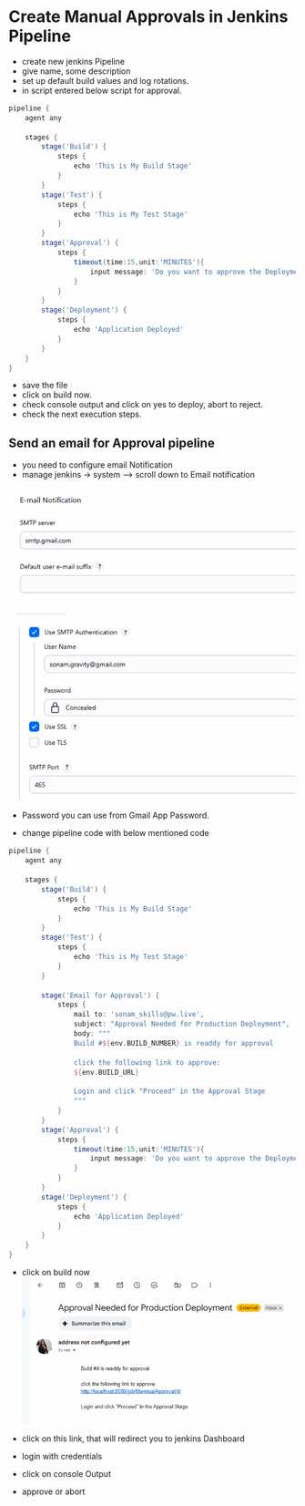 # Create Manual Approvals in Jenkins Pipeline

- create new jenkins Pipeline
- give name, some description
- set up default build values and log rotations.
- in script entered below script for approval.

```groovy
pipeline {
    agent any

    stages {
        stage('Build') {
            steps {
                echo 'This is My Build Stage'
            }
        }
        stage('Test') {
            steps {
                echo 'This is My Test Stage'
            }
        }
        stage('Approval') {
            steps {
                timeout(time:15,unit:'MINUTES'){
                    input message: 'Do you want to approve the Deployment?', ok:'yes'
                }
            }
        }
        stage('Deployment') {
            steps {
                echo 'Application Deployed'
            }
        }
    }
}

```

- save the file
- click on build now.
- check console output and click on yes to deploy, abort to reject.
- check the next execution steps.

## Send an email for Approval pipeline

- you need to configure email Notification
- manage jenkins -> system --> scroll down to Email notification

![Setup Email Notification](images/image1.png)

![setup Authentication Details](images/image2.png)

- Password you can use from Gmail App Password.

- change pipeline code with below mentioned code

```groovy
pipeline {
    agent any

    stages {
        stage('Build') {
            steps {
                echo 'This is My Build Stage'
            }
        }
        stage('Test') {
            steps {
                echo 'This is My Test Stage'
            }
        }
        
        stage('Email for Approval') {
            steps {
                mail to: 'sonam_skills@pw.live',
                subject: "Approval Needed for Production Deployment",
                body: """
                Build #${env.BUILD_NUMBER} is readdy for approval
                
                click the following link to approve:
                ${env.BUILD_URL}
                
                Login and click "Proceed" in the Approval Stage
                """
            }
        }
        stage('Approval') {
            steps {
                timeout(time:15,unit:'MINUTES'){
                    input message: 'Do you want to approve the Deployment?', ok:'Approve'
                }
            }
        }
        stage('Deployment') {
            steps {
                echo 'Application Deployed'
            }
        }
    }
}

```

- click on build now
![Email Output](images/email.png)

- click on this link, that will redirect you to jenkins Dashboard
- login with credentials 
- click on console Output
- approve or abort
